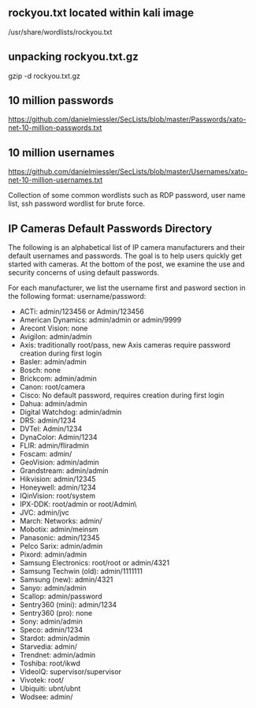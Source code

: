 ## rockyou.txt located within kali image
/usr/share/wordlists/rockyou.txt

## unpacking rockyou.txt.gz
gzip -d rockyou.txt.gz

## 10 million passwords
https://github.com/danielmiessler/SecLists/blob/master/Passwords/xato-net-10-million-passwords.txt

## 10 million usernames
https://github.com/danielmiessler/SecLists/blob/master/Usernames/xato-net-10-million-usernames.txt


Collection of some common wordlists such as RDP password, user name list, ssh password wordlist for brute force.

## IP Cameras Default Passwords Directory

The following is an alphabetical list of IP camera manufacturers and their default usernames and passwords. The goal is to help users quickly get started with cameras. At the bottom of the post, we examine the use and security concerns of using default passwords.

For each manufacturer, we list the username first and pasword section in the following format: username/password:

* ACTi: admin/123456 or Admin/123456
* American Dynamics: admin/admin or admin/9999 
* Arecont Vision: none
* Avigilon: admin/admin
* Axis: traditionally root/pass, new Axis cameras require password creation during first login
* Basler: admin/admin
* Bosch: none
* Brickcom: admin/admin
* Canon: root/camera
* Cisco: No default password, requires creation during first login
* Dahua: admin/admin
* Digital Watchdog: admin/admin
* DRS: admin/1234
* DVTel: Admin/1234
* DynaColor: Admin/1234
* FLIR: admin/fliradmin
* Foscam: admin/<blank>
* GeoVision: admin/admin
* Grandstream: admin/admin
* Hikvision: admin/12345
* Honeywell: admin/1234
* IQinVision: root/system
* IPX-DDK: root/admin or root/Admin\
* JVC: admin/jvc
* March: Networks: admin/<blank>
* Mobotix: admin/meinsm
* Panasonic: admin/12345
* Pelco Sarix: admin/admin
* Pixord: admin/admin
* Samsung Electronics: root/root or admin/4321
* Samsung Techwin (old): admin/1111111
* Samsung (new): admin/4321
* Sanyo: admin/admin
* Scallop: admin/password
* Sentry360 (mini): admin/1234
* Sentry360 (pro): none  
* Sony: admin/admin
* Speco: admin/1234
* Stardot: admin/admin
* Starvedia: admin/<blank>
* Trendnet: admin/admin
* Toshiba: root/ikwd
* VideoIQ: supervisor/supervisor
* Vivotek: root/<blank>
* Ubiquiti: ubnt/ubnt
* Wodsee: admin/<blank>
